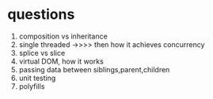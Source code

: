 # questions

1. composition vs inheritance
2. single threaded ->>>> then how it achieves concurrency
3. splice vs slice
4. virtual DOM, how it works
5. passing data between siblings,parent,children
6. unit testing
7. polyfills

